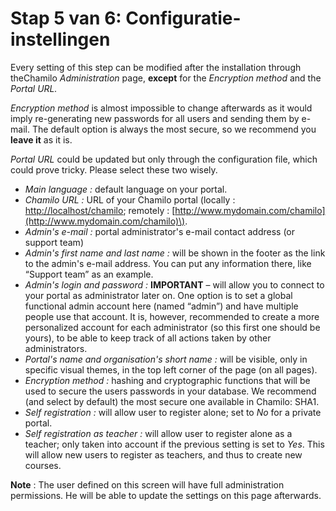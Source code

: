 # Stap 5 van 6: Configuratie-instellingen

Every setting of this step can be modified after the installation through theChamilo _Administration_ page, **except** for the _Encryption method_ and the _Portal URL._

_Encryption method_ is almost impossible to change afterwards as it would imply re-generating new passwords for all users and sending them by e-mail. The default option is always the most secure, so we recommend you **leave it** as it is.

_Portal URL_ could be updated but only through the configuration file, which could prove tricky. Please select these two wisely.

* _Main language :_ default language on your portal.
* _Chamilo URL :_ URL of your Chamilo portal \(locally : [http://localhost/chamilo](http://localhost/chamilo); remotely : [http://www.mydomain.com/chamilo](http://www.mydomain.com/chamilo)\).
* _Admin's e-mail :_ portal administrator's e-mail contact address \(or support team\)
* _Admin's first name and last name :_ will be shown in the footer as the link to the admin's e-mail address. You can put any information there, like “Support team” as an example.
* _Admin's login and password :_ **IMPORTANT** – will allow you to connect to your portal as administrator later on. One option is to set a global functional admin account here \(named “admin”\) and have multiple people use that account. It is, however, recommended to create a more personalized account for each administrator \(so this first one should be yours\), to be able to keep track of all actions taken by other administrators.
* _Portal's name and organisation's short name :_ will be visible, only in specific visual themes, in the top left corner of the page \(on all pages\).
* _Encryption method :_ hashing and cryptographic functions that will be used to secure the users passwords in your database. We recommend \(and select by default\) the most secure one available in Chamilo: SHA1.
* _Self registration :_ will allow user to register alone; set to _No_ for a private portal.
* _Self registration as teacher :_ will allow user to register alone as a teacher; only taken into account if the previous setting is set to _Yes_. This will allow new users to register as teachers, and thus to create new courses.

**Note** : The user defined on this screen will have full administration permissions. He will be able to update the settings on this page afterwards.

